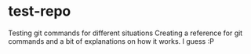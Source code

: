 # test-repo
Testing git commands for different situations
Creating a reference for git commands and a bit of explanations on how it works. I guess :P

